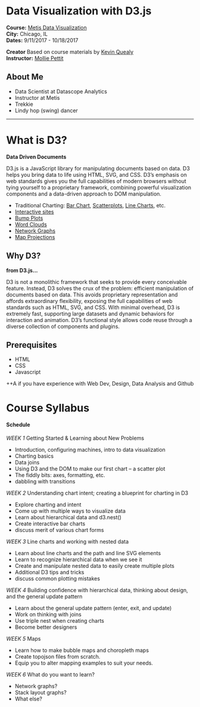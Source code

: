 # Data Visualization with D3.js

**Course:**  [Metis Data Visualization](http://www.thisismetis.com/data-visualization-d3-course)  
**City:**    Chicago, IL  
**Dates:**   9/11/2017 - 10/18/2017 

**Creator** Based on course materials by [Kevin Quealy](https://twitter.com/kevinq)  
**Instructor:** [Mollie Pettit](https://www.linkedin.com/in/molliempettit)  

## About Me

* Data Scientist at Datascope Analytics
* Instructor at Metis
* Trekkie
* Lindy hop (swing) dancer

---

# What is D3?
**Data Driven Documents** 

D3.js is a JavaScript library for manipulating documents based on data. D3 helps you bring data to life using HTML, SVG, and CSS. D3’s emphasis on web standards gives you the full capabilities of modern browsers without tying yourself to a proprietary framework, combining powerful visualization components and a data-driven approach to DOM manipulation.

 * Traditional Charting: [Bar Chart](https://bl.ocks.org/mbostock/3885304), [Scatterplots](https://bl.ocks.org/mbostock/3887118), [Line Charts](https://bl.ocks.org/mbostock/3883245), etc.
 * [Interactive sites](http://www.nytimes.com/interactive/2014/upshot/buy-rent-calculator.html)
 * [Bump Plots](http://bl.ocks.org/syntagmatic/8ab9dc27f144683bc015eb4a2639d234)
 * [Word Clouds](https://www.jasondavies.com/wordtree/?source=obama.inauguration.2013.txt&prefix=We)
 * [Network Graphs](http://bl.ocks.org/mbostock/4062045)
 * [Map Projections](https://www.jasondavies.com/maps/transition/)

## Why D3?

**from D3.js...**

D3 is not a monolithic framework that seeks to provide every conceivable feature. Instead, D3 solves the crux of the problem: efficient manipulation of documents based on data. This avoids proprietary representation and affords extraordinary flexibility, exposing the full capabilities of web standards such as HTML, SVG, and CSS. With minimal overhead, D3 is extremely fast, supporting large datasets and dynamic behaviors for interaction and animation. D3’s functional style allows code reuse through a diverse collection of components and plugins.

## Prerequisites 

* HTML
* CSS
* Javascript

++A if you have experience with Web Dev, Design, Data Analysis and Github

# Course Syllabus


#### Schedule

*WEEK 1* Getting Started & Learning about New Problems

 * Introduction, configuring machines, intro to data visualization
 * Charting basics
 * Data joins
 * Using D3 and the DOM to make our first chart – a scatter plot
 * The fiddly bits: axes, formatting, etc.
 * dabbling with transitions

*WEEK 2* Understanding chart intent; creating a blueprint for charting in D3

 * Explore charting and intent
 * Come up with multiple ways to visualize data
 * Learn about hierarchical data and d3.nest()
 * Create interactive bar charts
 * discuss merit of various chart forms

*WEEK 3* Line charts and working with nested data

* Learn about line charts and the path and line SVG elements
* Learn to recognize hierarchical data when we see it
* Create and manipulate nested data to easily create multiple plots
 * Additional D3 tips and tricks
 * discuss common plotting mistakes

*WEEK 4* Building confidence with hierarchical data, thinking about design, and the general update pattern

* Learn about the general update pattern (enter, exit, and update)
* Work on thinking with joins
* Use triple nest when creating charts
* Become better designers

*WEEK 5* Maps

* Learn how to make bubble maps and choropleth maps
* Create topojson files from scratch.
* Equip you to alter mapping examples to suit your needs.

*WEEK 6* What do you want to learn? 

* Network graphs?
* Stack layout graphs?
* What else?



